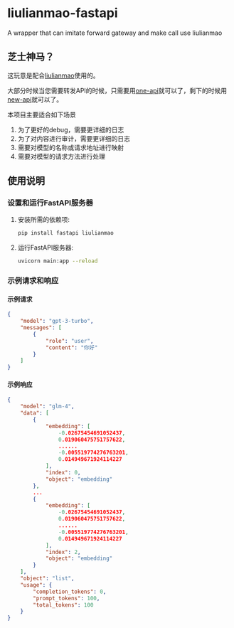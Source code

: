 # liulianmao-fastapi
A wrapper that can imitate forward gateway and make call use liulianmao

## 芝士神马？

这玩意是配合[liulianmao](https://github.com/LaoshuBaby/liulianmao)使用的。

大部分时候当您需要转发API的时候，只需要用[one-api](https://github.com/songquanpeng/one-api)就可以了，剩下的时候用[new-api](https://github.com/Calcium-Ion/new-api)就可以了。

本项目主要适合如下场景

1. 为了更好的debug，需要更详细的日志
2. 为了对内容进行审计，需要更详细的日志
3. 需要对模型的名称或请求地址进行映射
4. 需要对模型的请求方法进行处理

## 使用说明

### 设置和运行FastAPI服务器

1. 安装所需的依赖项:
   ```bash
   pip install fastapi liulianmao
   ```

2. 运行FastAPI服务器:
   ```bash
   uvicorn main:app --reload
   ```

### 示例请求和响应

#### 示例请求

```json
{
    "model": "gpt-3-turbo",
    "messages": [
        {
            "role": "user",
            "content": "你好"
        }
    ]
}
```

#### 示例响应

```json
{
    "model": "glm-4",
    "data": [
        {
            "embedding": [
                -0.02675454691052437,
                0.019060475751757622,
                ...... 
                -0.005519774276763201,
                0.014949671924114227
            ],
            "index": 0,
            "object": "embedding"
        },
        ...
        {
            "embedding": [
                -0.02675454691052437,
                0.019060475751757622,
                ...... 
                -0.005519774276763201,
                0.014949671924114227
            ],
            "index": 2,
            "object": "embedding"
        }
    ],
    "object": "list",
    "usage": {
        "completion_tokens": 0,
        "prompt_tokens": 100,
        "total_tokens": 100
    }
}
```
